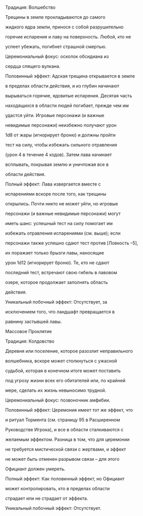Традиция: Волшебство

Трещины в земле прокладываются до самого

жидкого ядра земли, принося с собой разрушительно

горячие испарения и лаву на поверхность. Любой, кто не

успеет убежать, погибнет страшной смертью.

Церемониальный фокус: осколок обсидиана из

сердца спящего вулкана.

Половинный эффект: Адская трещина открывается в земле

в пределах области действия, и из глубин начинают

вырываться горячие, ядовитые испарения. Десятая часть

находящихся в области людей погибает, прежде чем им

удастся уйти. Игровые персонажи (и важные

невидимые персонажи) неизбежно получают урон

1d8 от жары (игнорирует броню) и должны пройти

тест на силу, чтобы избежать сильного отравления

(урон 4 в течение 4 ходов). Затем лава начинает

всплывать, покрывая землю и уничтожая все в

области действия.

Полный эффект: Лава извергается вместе с

испарениями вскоре после того, как трещины

открылись. Почти никто не может уйти, но игровые

персонажи (и важные невидимые персонажи) могут

иметь шанс: успешный тест на силу помогает им

избежать отравления испарениями (см. выше); если

персонажи также успешно сдают тест против [Ловкость –5],

их поражает только брызги лавы, наносящие

урон 1d12 (игнорирует броню). Те, кто не сдают

последний тест, встречают свою гибель в лавовом

озере, которое продолжает заполнять область

действия.

Уникальный побочный эффект: Отсутствует, за

исключением того, что ландшафт превращается в

равнину застывшей лавы.

Массовое Проклятие

Традиция: Колдовство

Деревня или поселение, которое разозлит неправильного

волшебника, вскоре может столкнуться с ужасной

судьбой, которая в конечном итоге может поставить

под угрозу жизни всех его обитателей или, по крайней

мере, сделать их жизнь невыносимо трудной.

Церемониальный фокус: позвоночник амфибии.

Половинный эффект: Церемония имеет тот же эффект, что

и ритуал Тормента (см. страницу 95 в Расширенном

Руководстве Игрока), и все в области сталкиваются с

желаемым эффектом. Разница в том, что для церемонии

не требуется мистической связи с жертвами, и эффект

не может быть отменен разрывом связи – для этого

Официант должен умереть.

Полный эффект: Как половинный эффект, но Официант

может контролировать, кто в пределах области

страдает или не страдает от эффекта.

Уникальный побочный эффект: Отсутствует.